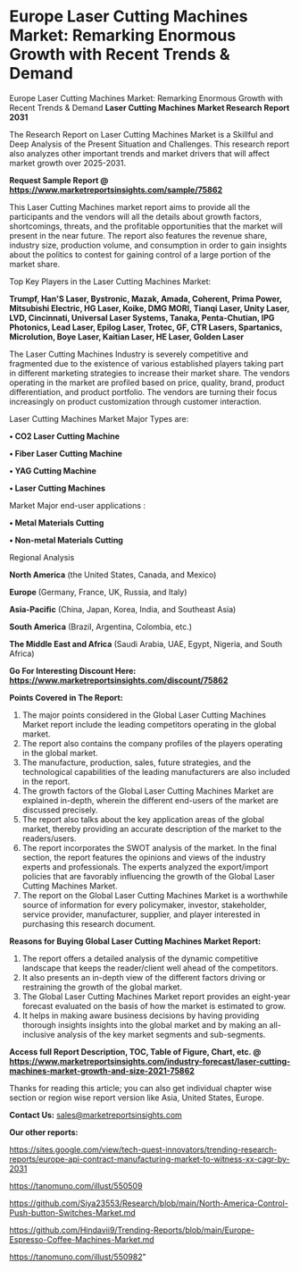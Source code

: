 # Europe Laser Cutting Machines Market: Remarking Enormous Growth with Recent Trends & Demand
Europe Laser Cutting Machines Market: Remarking Enormous Growth with Recent Trends & Demand
<strong>Laser Cutting Machines Market Research Report 2031</strong>

The Research Report on Laser Cutting Machines Market is a Skillful and Deep Analysis of the Present Situation and Challenges. This research report also analyzes other important trends and market drivers that will affect market growth over 2025-2031.

<strong>Request Sample Report @ <a href=https://www.marketreportsinsights.com/sample/75862>https://www.marketreportsinsights.com/sample/75862</a></strong>

This Laser Cutting Machines market report aims to provide all the participants and the vendors will all the details about growth factors, shortcomings, threats, and the profitable opportunities that the market will present in the near future. The report also features the revenue share, industry size, production volume, and consumption in order to gain insights about the politics to contest for gaining control of a large portion of the market share.

Top Key Players in the Laser Cutting Machines Market:

<strong>Trumpf, Han&#39;S Laser, Bystronic, Mazak, Amada, Coherent, Prima Power, Mitsubishi Electric, HG Laser, Koike, DMG MORI, Tianqi Laser, Unity Laser, LVD, Cincinnati, Universal Laser Systems, Tanaka, Penta-Chutian, IPG Photonics, Lead Laser, Epilog Laser, Trotec, GF, CTR Lasers, Spartanics, Microlution, Boye Laser, Kaitian Laser, HE Laser, Golden Laser</strong>

The Laser Cutting Machines Industry is severely competitive and fragmented due to the existence of various established players taking part in different marketing strategies to increase their market share. The vendors operating in the market are profiled based on price, quality, brand, product differentiation, and product portfolio. The vendors are turning their focus increasingly on product customization through customer interaction.

Laser Cutting Machines Market Major Types are:

<strong>• CO2 Laser Cutting Machine

• Fiber Laser Cutting Machine

• YAG Cutting Machine

• Laser Cutting Machines</strong>

Market Major end-user applications :

<strong>• Metal Materials Cutting

• Non-metal Materials Cutting</strong>

Regional Analysis

</u><strong><b>North America</b></strong> (the United States, Canada, and Mexico)

<strong><b>Europe </b></strong>(Germany, France, UK, Russia, and Italy)

<strong><b>Asia-Pacific</b></strong> (China, Japan, Korea, India, and Southeast Asia)

<strong><b>South America</b></strong> (Brazil, Argentina, Colombia, etc.)

<strong><b>The Middle East and Africa</b></strong> (Saudi Arabia, UAE, Egypt, Nigeria, and South Africa)

<strong>Go For Interesting Discount Here: <a href=https://www.marketreportsinsights.com/discount/75862>https://www.marketreportsinsights.com/discount/75862</a></strong>

<strong>Points Covered in The Report:</strong>
<ol>
  <li>The major points considered in the Global Laser Cutting Machines Market report include the leading competitors operating in the global market.</li>
  <li>The report also contains the company profiles of the players operating in the global market.</li>
  <li>The manufacture, production, sales, future strategies, and the technological capabilities of the leading manufacturers are also included in the report.</li>
  <li>The growth factors of the Global Laser Cutting Machines Market are explained in-depth, wherein the different end-users of the market are discussed precisely.</li>
  <li>The report also talks about the key application areas of the global market, thereby providing an accurate description of the market to the readers/users.</li>
  <li>The report incorporates the SWOT analysis of the market. In the final section, the report features the opinions and views of the industry experts and professionals. The experts analyzed the export/import policies that are favorably influencing the growth of the Global Laser Cutting Machines Market.</li>
  <li>The report on the Global Laser Cutting Machines Market is a worthwhile source of information for every policymaker, investor, stakeholder, service provider, manufacturer, supplier, and player interested in purchasing this research document.</li>
</ol>
<strong>Reasons for Buying Global Laser Cutting Machines Market Report:</strong>

<ol>
  <li>The report offers a detailed analysis of the dynamic competitive landscape that keeps the reader/client well ahead of the competitors.</li>
  <li>It also presents an in-depth view of the different factors driving or restraining the growth of the global market.</li>
  <li>The Global Laser Cutting Machines Market report provides an eight-year forecast evaluated on the basis of how the market is estimated to grow.</li>
  <li>It helps in making aware business decisions by having providing thorough insights insights into the global market and by making an all-inclusive analysis of the key market segments and sub-segments.</li>
</ol>
<strong>Access full Report Description, TOC, Table of Figure, Chart, etc. @ <a href=https://www.marketreportsinsights.com/industry-forecast/laser-cutting-machines-market-growth-and-size-2021-75862>https://www.marketreportsinsights.com/industry-forecast/laser-cutting-machines-market-growth-and-size-2021-75862</a></strong>


Thanks for reading this article; you can also get individual chapter wise section or region wise report version like Asia, United States, Europe.

<strong>Contact Us:</strong>
sales@marketreportsinsights.com

<strong>Our other reports:</strong>

<a href=https://sites.google.com/view/tech-quest-innovators/trending-research-reports/europe-api-contract-manufacturing-market-to-witness-xx-cagr-by-2031>https://sites.google.com/view/tech-quest-innovators/trending-research-reports/europe-api-contract-manufacturing-market-to-witness-xx-cagr-by-2031</a>

<a href=https://tanomuno.com/illust/550509>https://tanomuno.com/illust/550509</a>

<a href=https://github.com/Siya23553/Research/blob/main/North-America-Control-Push-button-Switches-Market.md>https://github.com/Siya23553/Research/blob/main/North-America-Control-Push-button-Switches-Market.md</a>

<a href=https://github.com/Hindavii9/Trending-Reports/blob/main/Europe-Espresso-Coffee-Machines-Market.md>https://github.com/Hindavii9/Trending-Reports/blob/main/Europe-Espresso-Coffee-Machines-Market.md</a>

<a href=https://tanomuno.com/illust/550982>https://tanomuno.com/illust/550982</a>"
